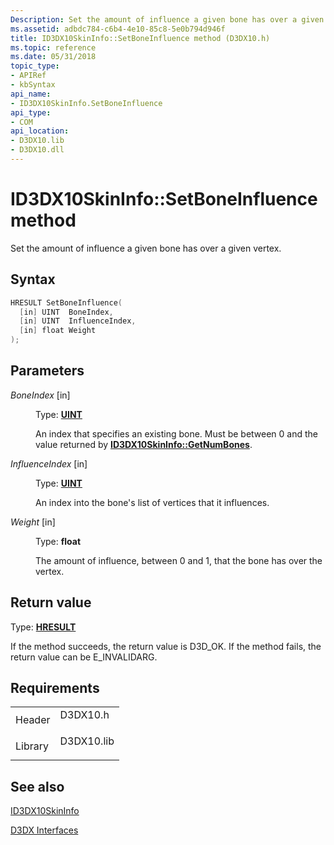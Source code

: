 ```yaml
---
Description: Set the amount of influence a given bone has over a given vertex.
ms.assetid: adbdc784-c6b4-4e10-85c8-5e0b794d946f
title: ID3DX10SkinInfo::SetBoneInfluence method (D3DX10.h)
ms.topic: reference
ms.date: 05/31/2018
topic_type: 
- APIRef
- kbSyntax
api_name: 
- ID3DX10SkinInfo.SetBoneInfluence
api_type: 
- COM
api_location: 
- D3DX10.lib
- D3DX10.dll
---
```


# ID3DX10SkinInfo::SetBoneInfluence method

Set the amount of influence a given bone has over a given vertex.

## Syntax


```C++
HRESULT SetBoneInfluence(
  [in] UINT  BoneIndex,
  [in] UINT  InfluenceIndex,
  [in] float Weight
);
```



## Parameters

<dl> <dt>

*BoneIndex* \[in\]
</dt> <dd>

Type: **[**UINT**](https://msdn.microsoft.com/library/Aa383751(v=VS.85).aspx)**

An index that specifies an existing bone. Must be between 0 and the value returned by [**ID3DX10SkinInfo::GetNumBones**](id3dx10skininfo-getnumbones.md).

</dd> <dt>

*InfluenceIndex* \[in\]
</dt> <dd>

Type: **[**UINT**](https://msdn.microsoft.com/library/Aa383751(v=VS.85).aspx)**

An index into the bone's list of vertices that it influences.

</dd> <dt>

*Weight* \[in\]
</dt> <dd>

Type: **float**

The amount of influence, between 0 and 1, that the bone has over the vertex.

</dd> </dl>

## Return value

Type: **[**HRESULT**](https://msdn.microsoft.com/library/Bb401631(v=MSDN.10).aspx)**

If the method succeeds, the return value is D3D\_OK. If the method fails, the return value can be E\_INVALIDARG.

## Requirements



|                    |                                                                                       |
|--------------------|---------------------------------------------------------------------------------------|
| Header<br/>  | <dl> <dt>D3DX10.h</dt> </dl>   |
| Library<br/> | <dl> <dt>D3DX10.lib</dt> </dl> |



## See also

<dl> <dt>

[ID3DX10SkinInfo](id3dx10skininfo.md)
</dt> <dt>

[D3DX Interfaces](d3d10-graphics-reference-d3dx10-interfaces.md)
</dt> </dl>

 

 





